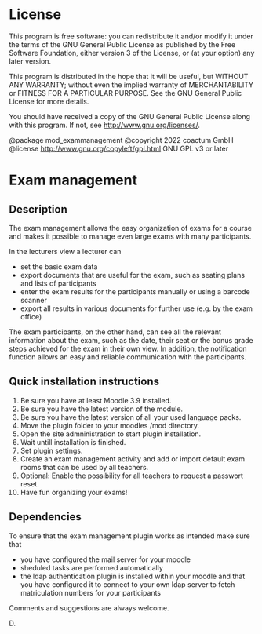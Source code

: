# License #

This program is free software: you can redistribute it and/or modify it under
the terms of the GNU General Public License as published by the Free Software
Foundation, either version 3 of the License, or (at your option) any later
version.

This program is distributed in the hope that it will be useful, but WITHOUT ANY
WARRANTY; without even the implied warranty of MERCHANTABILITY or FITNESS FOR A
PARTICULAR PURPOSE.  See the GNU General Public License for more details.

You should have received a copy of the GNU General Public License along with
this program.  If not, see <http://www.gnu.org/licenses/>.

@package     mod_exammanagement
@copyright   2022 coactum GmbH
@license     http://www.gnu.org/copyleft/gpl.html GNU GPL v3 or later

# Exam management #

## Description ##

The exam management allows the easy organization of exams for a course and makes it possible to manage even large exams with many participants.

In the lecturers view a lecturer can

- set the basic exam data
- export documents that are useful for the exam, such as seating plans and lists of participants
- enter the exam results for the participants manually or using a barcode scanner
- export all results in various documents for further use (e.g. by the exam office)

The exam participants, on the other hand, can see all the relevant information about the exam, such as the date, their seat or the bonus grade steps achieved for the exam in their own view. In addition, the notification function allows an easy and reliable communication with the participants.

## Quick installation instructions ##

1) Be sure you have at least Moodle 3.9 installed.
2) Be sure you have the latest version of the module.
3) Be sure you have the latest version of all your used language packs.
4) Move the plugin folder to your moodles /mod directory.
5) Open the site admninistration to start plugin installation.
6) Wait untill installation is finished.
7) Set plugin settings.
8) Create an exam management activity and add or import default exam rooms that can be used by all teachers.
9) Optional: Enable the possibility for all teachers to request a passwort reset.
10) Have fun organizing your exams!

## Dependencies ##

To ensure that the exam management plugin works as intended make sure that

- you have configured the mail server for your moodle
- sheduled tasks are performed automatically
- the ldap authentication plugin is installed within your moodle and that you have configured it to connect to your own ldap server to fetch matriculation numbers for your participants

Comments and suggestions are always welcome.

D.